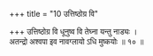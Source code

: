 +++
title = "10 उत्तिष्ठोग्र वि"

+++
उत्तिष्ठोग्र वि धूनुष्व वि तेघ्ना यन्तु नाड्यः ।  
अतन्द्रो अश्वपा इव नावग्लायो ऽधि मुष्कयोः ॥ १० ॥
